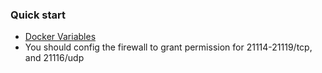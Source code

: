 ### Quick start  
- [Docker Variables](https://github.com/rustdesk/rustdesk-server/blob/master/README.md)  
- You should config the firewall to grant permission for 21114-21119/tcp, and 21116/udp  
